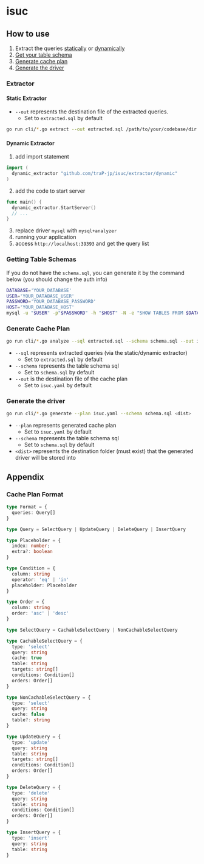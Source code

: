 # isuc

## How to use

1. Extract the queries [statically](#static-extractor) or [dynamically](#dynamic-extractor)
2. [Get your table schema](#getting-table-schemas)
3. [Generate cache plan](#generate-cache-plan)
4. [Generate the driver](#generate-the-driver)

### Extractor

#### Static Extractor

<!-- TODO: rewrite for production usage (not need to clone repository) -->

- `--out` represents the destination file of the extracted queries.
  - Set to `extracted.sql` by default

```sh
go run cli/*.go extract --out extracted.sql /path/to/your/codebase/dir
```

#### Dynamic Extractor

1. add import statement

```go
import (
  dynamic_extractor "github.com/traP-jp/isuc/extractor/dynamic"
)
```

2. add the code to start server

```go
func main() {
  dynamic_extractor.StartServer()
  // ...
}
```

3. replace driver `mysql` with `mysql+analyzer`
4. running your application
5. access `http://localhost:39393` and get the query list

### Getting Table Schemas

If you do not have the `schema.sql`, you can generate it by the command below (you should change the auth info)

```sh
DATABASE='YOUR_DATABASE'
USER='YOUR_DATABASE_USER'
PASSWORD='YOUR_DATABASE_PASSWORD'
HOST='YOUR_DATABASE_HOST'
mysql -u "$USER" -p"$PASSWORD" -h "$HOST" -N -e "SHOW TABLES FROM $DATABASE" | while read table; do mysql -u "$USER" -p"$PASSWORD" -h "$HOST" -e "SHOW CREATE TABLE $DATABASE.\`$table\`" | awk 'NR>1 {$1=""; print substr($0,2) ";"}' | sed 's/\\n/\n/g'; done > schema.sql
```

### Generate Cache Plan

<!-- TODO: rewrite for production usage (not need to clone repository) -->

```sh
go run cli/*.go analyze --sql extracted.sql --schema schema.sql --out isuc.yaml
```

- `--sql` represents extracted queries (via the static/dynamic extractor)
  - Set to `extracted.sql` by default
- `--schema` represents the table schema sql
  - Set to `schema.sql` by default
- `--out` is the destination file of the cache plan
  - Set to `isuc.yaml` by default

### Generate the driver

<!-- TODO: rewrite for production usage (not need to clone repository) -->

```sh
go run cli/*.go generate --plan isuc.yaml --schema schema.sql <dist>
```

- `--plan` represents generated cache plan
  - Set to `isuc.yaml` by default
- `--schema` represents the table schema sql
  - Set to `schema.sql` by default
- `<dist>` represents the destination folder (must exist) that the generated driver will be stored into

## Appendix


### Cache Plan Format

```ts
type Format = {
  queries: Query[]
}

type Query = SelectQuery | UpdateQuery | DeleteQuery | InsertQuery

type Placeholder = {
  index: number;
  extra?: boolean
}

type Condition = {
  column: string
  operator: 'eq' | 'in'
  placeholder: Placeholder
}

type Order = {
  column: string
  order: 'asc' | 'desc'
}

type SelectQuery = CachableSelectQuery | NonCachableSelectQuery

type CachableSelectQuery = {
  type: 'select'
  query: string
  cache: true
  table: string
  targets: string[]
  conditions: Condition[]
  orders: Order[]
}

type NonCachableSelectQuery = {
  type: 'select'
  query: string
  cache: false
  table?: string
}

type UpdateQuery = {
  type: 'update'
  query: string
  table: string
  targets: string[]
  conditions: Condition[]
  orders: Order[]
}

type DeleteQuery = {
  type: 'delete'
  query: string
  table: string
  conditions: Condition[]
  orders: Order[]
}

type InsertQuery = {
  type: 'insert'
  query: string
  table: string
}
```
